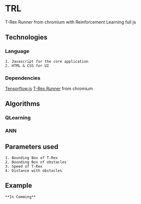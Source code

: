 # TRL
T-Rex Runner from chromium with Reinforcement Learning full js

## Technologies

### Language
	1. Javascript for the core application
	2. HTML & CSS for UI

### Dependencies
[Tensorflow.js](https://js.tensorflow.org)
[T-Rex Runner](https://cs.chromium.org/chromium/src/components/neterror/resources/offline.js?q=t-rex+package:%5Echromium$&dr=C&l=7) from chromium

## Algorithms
### QLearning
### ANN	

## Parameters used
	1. Bounding Box of T-Rex
	2. Bounding Box of obstacles
	3. Speed of T-Rex
	4. Distance with obstacles

## Example
	**In Comming**